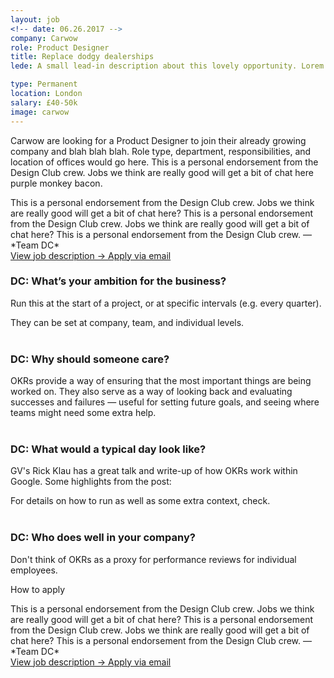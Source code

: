 ```yaml
---
layout: job
<!-- date: 06.26.2017 -->
company: Carwow
role: Product Designer
title: Replace dodgy dealerships
lede: A small lead-in description about this lovely opportunity. Lorem ipsum dolar sit amet dolar bacon ipsum etc.

type: Permanent
location: London
salary: £40-50k
image: carwow
---
```


<span class="text-heavy">Carwow are looking for a Product Designer to join their already growing company and blah blah blah. Role type, department, responsibilities, and location of offices would go here. This is a personal endorsement from the Design Club crew. Jobs we think are really good will get a bit of chat here purple monkey bacon.</span>

<div class="job-listing__box text-body u-margin-Tl" markdown="1">
  This is a personal endorsement from the Design Club crew. Jobs we think are really good will get a bit of chat here? This is a personal endorsement from the Design Club crew. Jobs we think are really good will get a bit of chat here? This is a personal endorsement from the Design Club crew.  — *Team DC*
</div>
<div class="job-listing__box--cta text-body u-margin-Bl">
  <a href="{{ page.jobDescription }}" target="_blank" class="job-listing__box--description btn btn--primary link-invert--plain text-x-small text-upper text-center">
    View job description &rarr;
  </a>
  <a href="mailto:{{ page.jobEmail }}" target="_blank" class="job-listing__box--apply btn--secondary link-plain text-x-small text-upper text-center">
    Apply via email
  </a>
</div>

### DC: What’s your ambition for the business?
Run this at the start of a project, or at specific intervals (e.g. every quarter).

They can be set at company, team, and individual levels.
<br><br>
### DC: Why should someone care?
OKRs provide a way of ensuring that the most important things are being worked on. They also serve as a way of looking back and evaluating successes and failures — useful for setting future goals, and seeing where teams might need some extra help.
<br><br>
### DC: What would a typical day look like?
GV's Rick Klau has a great talk and write-up of how OKRs work within Google. Some highlights from the post:

For details on how to run as well as some extra context, check.
<br><br>
### DC: Who does well in your company?
Don't think of OKRs as a proxy for performance reviews for individual employees. 

<div class="job-listing__box text-body u-margin-Tl" markdown="1">
  <p class="text-primary text-upper u-margin-Bs">How to apply</p>
  This is a personal endorsement from the Design Club crew. Jobs we think are really good will get a bit of chat here? This is a personal endorsement from the Design Club crew. Jobs we think are really good will get a bit of chat here? This is a personal endorsement from the Design Club crew.  — *Team DC*
</div>
<div class="job-listing__box--cta text-body">
  <a href="{{ page.jobDescription }}" target="_blank" class="job-listing__box--description btn btn--primary link-invert--plain text-x-small text-upper text-center">
    View job description &rarr;
  </a>
  <a href="mailto:{{ page.jobEmail }}" target="_blank" class="job-listing__box--apply btn--secondary link-plain text-x-small text-upper text-center">
    Apply via email
  </a>
</div>
